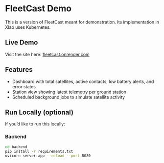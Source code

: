 # FleetCast Demo

This is a version of FleetCast meant for demonstration. Its implementation in Xlab uses Kubernetes.

## Live Demo
Visit the site here: [fleetcast.onrender.com](https://fleetcast.onrender.com)

## Features
- Dashboard with total satellites, active contacts, low battery alerts, and error states
- Station view showing latest telemetry per ground station
- Scheduled background jobs to simulate satellite activity

## Run Locally (optional)
If you’d like to run this locally:

### Backend
```bash
cd backend
pip install -r requirements.txt
uvicorn server:app --reload --port 8080
